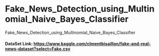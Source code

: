 # Fake_News_Detection_using_Multinomial_Naive_Bayes_Classifier
Fake_News_Detection_using_Multinomial_Naive_Bayes_Classifier

#### DataSet Link: https://www.kaggle.com/clmentbisaillon/fake-and-real-news-dataset?select=Fake.csv
